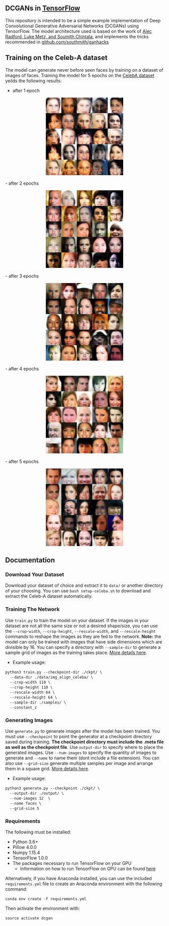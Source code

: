## DCGANs in [TensorFlow](https://github.com/tensorflow/tensorflow)
This repository is intended to be a simple example implementation of Deep Convolutional Generative Adversarial Networks (DCGANs) using TensorFlow. The model architecture used is based on the work of [Alec Radford, Luke Metz, and Soumith Chintala](https://arxiv.org/abs/1511.06434), and implements the tricks recommended in [github.com/southmith/ganhacks](https://github.com/soumith/ganhacks)

## Training on the Celeb-A dataset
The model can generate never before seen faces by training on a dataset of images of faces. Training the model for 5 epochs on the [CelebA dataset](http://mmlab.ie.cuhk.edu.hk/projects/CelebA.html) yeilds the following results:
- after 1 epoch
<p align = 'center'>
<img src = 'examples/epoch1.png' height = '246px'>
</p>
- after 2 epochs
<p align = 'center'>
<img src = 'examples/epoch2.png' height = '246px'>
</p>
- after 3 epochs
<p align = 'center'>
<img src = 'examples/epoch3.png' height = '246px'>
</p>
- after 4 epochs
<p align = 'center'>
<img src = 'examples/epoch4.png' height = '246px'>
</p>
- after 5 epochs
<p align = 'center'>
<img src = 'examples/epoch5.png' height = '246px'>
</p>

## Documentation
### Download Your Dataset
Download your dataset of choice and extract it to `data/` or another directory of your choosing. You can use `bash setup-celeba.sh` to download and extract the Celeb-A dataset automatically.

### Training The Network
Use `train.py` to train the model on your dataset. If the images in your dataset are not all the same size or not a desired shape/size, you can use the `--crop-width`, `--crop-height`, `--rescale-width`, and `--rescale-height` commands to reshape the images as they are fed to the network. **Note:** the model can only be trained with images that have side dimensions which are divisible by 16. You can specify a directory with `--sample-dir` to generate a sample grid of images as the training takes place. [More details here](docs.md).
- Example usage:
```
python3 train.py --checkpoint-dir ./ckpt/ \
  --data-dir ./data/img_align_celeba/ \
  --crop-width 110 \
  --crop-height 110 \
  --rescale-width 64 \
  --rescale-height 64 \
  --sample-dir ./samples/ \
  --constant_z
```

### Generating Images
Use `generate.py` to generate images after the model has been trained. You must use `--checkpoint` to point the generator at a checkpoint directory saved during training. **The checkpoint directory must include the .meta file as well as the checkpoint file**. Use `output-dir` to specify where to place the generated images. Use `--num-images` to specify the quantity of images to generate and `--name` to name them (dont include a file extension). You can also use `--grid-size` generate multiple samples per image and arrange them in a square grid. [More details here](docs.md).
- Example usage:
```
python3 generate.py --checkpoint ./ckpt/ \
  --output-dir ./output/ \
  --num-images 12  \
  --name faces \
  --grid-size 5
```
### Requirements
The following must be installed:
- Python 3.6+
- Pillow 4.0.0
- Numpy 1.15.4
- TensorFlow 1.0.0
- The packages necessary to run TensorFlow on your GPU
  - Information on how to run TensorFlow on GPU can be found [here](https://www.tensorflow.org/install/)
  
Alternatively, if you have Anaconda installed, you can use the included `requirements.yml` file to create an Anaconda environment with the following command:
```
conda env create -f requirements.yml
```
Then activate the environment with:
```
source activate dcgan
```

